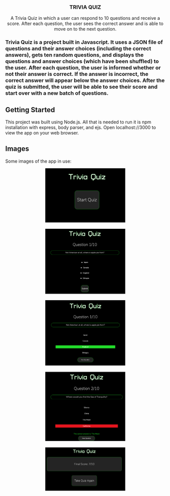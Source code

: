 <p align="center">

  <h3 align="center">TRIVIA QUIZ</h3>

  <p align="center">
    A Trivia Quiz in which a user can respond to 10 questions and receive a score. After each question, the user sees the correct answer and is able to move on to the next question.
    <br />
</p>

<h3 align="center>ABOUT THE PROJECT</h3>

<p align = "center">
Trivia Quiz is a project built in Javascript. It uses a JSON file of questions and their answer choices (including the correct answers), gets ten random questions, and 
displays the questions and answer choices (which have been shuffled) to the user. After each question, the user is informed whether or not their answer is correct. If 
the answer is incorrect, the correct answer will appear below the answer choices. After the quiz is submitted, the user will be able to see their score and start over with 
a new batch of questions.
</p>


<!-- GETTING STARTED -->
## Getting Started

This project was built using Node.js. All that is needed to run it is npm installation with express, body parser, and ejs. 
Open localhost://3000 to view the app on your web browser. 

<!-- SCREENSHOTS -->
## Images

Some images of the app in use: 

<center><img width="50%" src="screenshots/Trivia Quiz Start.png"></center>
<br/>
<center><img width="50%" src="screenshots/Trivia Quiz Question.png"></center>
<br/>
<center><img width="50%" src="screenshots/Trivia Quiz Correct.png"></center>
<br/>
<center><img width="50%" src="screenshots/Trivia Quiz Incorrect.png"></center>
<br/>
<center><img width="50%" src="screenshots/Trivia Quiz Score.png"></center>
<br/>

